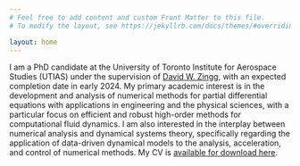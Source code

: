 ```yaml
---
# Feel free to add content and custom Front Matter to this file.
# To modify the layout, see https://jekyllrb.com/docs/themes/#overriding-theme-defaults

layout: home
---
```


I am a PhD candidate at the University of Toronto Institute for Aerospace Studies (UTIAS) under the supervision of <a href="http://goldfinger.utias.utoronto.ca/dwz/">David W. Zingg</a>, with an expected completion date in early 2024. My primary academic interest is in the development and analysis of numerical methods for partial differential equations with applications in engineering and the physical sciences, with a particular focus on efficient and robust high-order methods for computational fluid dynamics. I am also interested in the interplay between numerical analysis and dynamical systems theory, specifically regarding the application of data-driven dynamical models to the analysis, acceleration, and control of numerical methods. My CV is <a href="/docs/TMontoya_CV.pdf">available for download here</a>.
